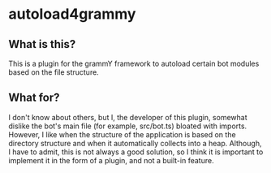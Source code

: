 # autoload4grammy

## What is this?

This is a plugin for the grammY framework to autoload certain bot modules based on the file structure.

## What for?

I don't know about others, but I, the developer of this plugin,
somewhat dislike the bot's main file (for example, src/bot.ts)
bloated with imports. However, I like when the structure of the application
is based on the directory structure and when it automatically collects into a heap.
Although, I have to admit, this is not always a good solution,
so I think it is important to implement it in the form of a plugin, and not a built-in feature.
